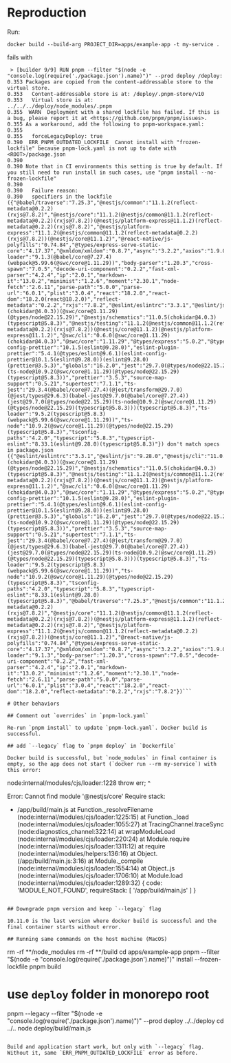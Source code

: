 # Reproduction

Run:

```
docker build --build-arg PROJECT_DIR=apps/example-app -t my-service .
```

fails with

```
 > [builder 9/9] RUN pnpm --filter "$(node -e "console.log(require('./package.json').name)")" --prod deploy /deploy:
0.353 Packages are copied from the content-addressable store to the virtual store.
0.353   Content-addressable store is at: /deploy/.pnpm-store/v10
0.353   Virtual store is at:             ../../../deploy/node_modules/.pnpm
0.355  WARN  Deployment with a shared lockfile has failed. If this is a bug, please report it at <https://github.com/pnpm/pnpm/issues>.
0.355 As a workaround, add the following to pnpm-workspace.yaml:
0.355
0.355   forceLegacyDeploy: true
0.390  ERR_PNPM_OUTDATED_LOCKFILE  Cannot install with "frozen-lockfile" because pnpm-lock.yaml is not up to date with <ROOT>/package.json
0.390
0.390 Note that in CI environments this setting is true by default. If you still need to run install in such cases, use "pnpm install --no-frozen-lockfile"
0.390
0.390   Failure reason:
0.390   specifiers in the lockfile ({"@babel/traverse":"7.25.3","@nestjs/common":"11.1.2(reflect-metadata@0.2.2)(rxjs@7.8.2)","@nestjs/core":"11.1.2(@nestjs/common@11.1.2(reflect-metadata@0.2.2)(rxjs@7.8.2))(@nestjs/platform-express@11.1.2)(reflect-metadata@0.2.2)(rxjs@7.8.2)","@nestjs/platform-express":"11.1.2(@nestjs/common@11.1.2(reflect-metadata@0.2.2)(rxjs@7.8.2))(@nestjs/core@11.1.2)","@react-native/js-polyfills":"0.74.84","@types/express-serve-static-core":"4.17.37","@xmldom/xmldom":"0.8.7","async":"3.2.2","axios":"1.9.0","babel-loader":"9.1.3(@babel/core@7.27.4)(webpack@5.99.6(@swc/core@1.11.29))","body-parser":"1.20.3","cross-spawn":"7.0.5","decode-uri-component":"0.2.2","fast-xml-parser":"4.2.4","ip":"2.0.1","markdown-it":"13.0.2","minimist":"1.2.6","moment":"2.30.1","node-fetch":"2.6.11","parse-path":"5.0.0","parse-url":"6.0.1","plist":"3.0.4","react":"18.2.0","react-dom":"18.2.0(react@18.2.0)","reflect-metadata":"0.2.2","rxjs":"7.8.2","@eslint/eslintrc":"3.3.1","@eslint/js":"9.28.0","@nestjs/cli":"11.0.7(@swc/cli@0.6.0(@swc/core@1.11.29)(chokidar@4.0.3))(@swc/core@1.11.29)(@types/node@22.15.29)","@nestjs/schematics":"11.0.5(chokidar@4.0.3)(typescript@5.8.3)","@nestjs/testing":"11.1.2(@nestjs/common@11.1.2(reflect-metadata@0.2.2)(rxjs@7.8.2))(@nestjs/core@11.1.2)(@nestjs/platform-express@11.1.2)","@swc/cli":"0.6.0(@swc/core@1.11.29)(chokidar@4.0.3)","@swc/core":"1.11.29","@types/express":"5.0.2","@types/jest":"29.5.14","@types/node":"22.15.29","@types/supertest":"6.0.3","eslint":"9.28.0","eslint-config-prettier":"10.1.5(eslint@9.28.0)","eslint-plugin-prettier":"5.4.1(@types/eslint@9.6.1)(eslint-config-prettier@10.1.5(eslint@9.28.0))(eslint@9.28.0)(prettier@3.5.3)","globals":"16.2.0","jest":"29.7.0(@types/node@22.15.29)(ts-node@10.9.2(@swc/core@1.11.29)(@types/node@22.15.29)(typescript@5.8.3))","prettier":"3.5.3","source-map-support":"0.5.21","supertest":"7.1.1","ts-jest":"29.3.4(@babel/core@7.27.4)(@jest/transform@29.7.0)(@jest/types@29.6.3)(babel-jest@29.7.0(@babel/core@7.27.4))(jest@29.7.0(@types/node@22.15.29)(ts-node@10.9.2(@swc/core@1.11.29)(@types/node@22.15.29)(typescript@5.8.3)))(typescript@5.8.3)","ts-loader":"9.5.2(typescript@5.8.3)(webpack@5.99.6(@swc/core@1.11.29))","ts-node":"10.9.2(@swc/core@1.11.29)(@types/node@22.15.29)(typescript@5.8.3)","tsconfig-paths":"4.2.0","typescript":"5.8.3","typescript-eslint":"8.33.1(eslint@9.28.0)(typescript@5.8.3)"}) don't match specs in package.json ({"@eslint/eslintrc":"3.3.1","@eslint/js":"9.28.0","@nestjs/cli":"11.0.7(@swc/cli@0.6.0(@swc/core@1.11.29)(chokidar@4.0.3))(@swc/core@1.11.29)(@types/node@22.15.29)","@nestjs/schematics":"11.0.5(chokidar@4.0.3)(typescript@5.8.3)","@nestjs/testing":"11.1.2(@nestjs/common@11.1.2(reflect-metadata@0.2.2)(rxjs@7.8.2))(@nestjs/core@11.1.2)(@nestjs/platform-express@11.1.2)","@swc/cli":"0.6.0(@swc/core@1.11.29)(chokidar@4.0.3)","@swc/core":"1.11.29","@types/express":"5.0.2","@types/jest":"29.5.14","@types/node":"22.15.29","@types/supertest":"6.0.3","eslint":"9.28.0","eslint-config-prettier":"10.1.5(eslint@9.28.0)","eslint-plugin-prettier":"5.4.1(@types/eslint@9.6.1)(eslint-config-prettier@10.1.5(eslint@9.28.0))(eslint@9.28.0)(prettier@3.5.3)","globals":"16.2.0","jest":"29.7.0(@types/node@22.15.29)(ts-node@10.9.2(@swc/core@1.11.29)(@types/node@22.15.29)(typescript@5.8.3))","prettier":"3.5.3","source-map-support":"0.5.21","supertest":"7.1.1","ts-jest":"29.3.4(@babel/core@7.27.4)(@jest/transform@29.7.0)(@jest/types@29.6.3)(babel-jest@29.7.0(@babel/core@7.27.4))(jest@29.7.0(@types/node@22.15.29)(ts-node@10.9.2(@swc/core@1.11.29)(@types/node@22.15.29)(typescript@5.8.3)))(typescript@5.8.3)","ts-loader":"9.5.2(typescript@5.8.3)(webpack@5.99.6(@swc/core@1.11.29))","ts-node":"10.9.2(@swc/core@1.11.29)(@types/node@22.15.29)(typescript@5.8.3)","tsconfig-paths":"4.2.0","typescript":"5.8.3","typescript-eslint":"8.33.1(eslint@9.28.0)(typescript@5.8.3)","@babel/traverse":"7.25.3","@nestjs/common":"11.1.2(reflect-metadata@0.2.2)(rxjs@7.8.2)","@nestjs/core":"11.1.2(@nestjs/common@11.1.2(reflect-metadata@0.2.2)(rxjs@7.8.2))(@nestjs/platform-express@11.1.2)(reflect-metadata@0.2.2)(rxjs@7.8.2)","@nestjs/platform-express":"11.1.2(@nestjs/common@11.1.2(reflect-metadata@0.2.2)(rxjs@7.8.2))(@nestjs/core@11.1.2)","@react-native/js-polyfills":"0.74.84","@types/express-serve-static-core":"4.17.37","@xmldom/xmldom":"0.8.7","async":"3.2.2","axios":"1.9.0","babel-loader":"9.1.3","body-parser":"1.20.3","cross-spawn":"7.0.5","decode-uri-component":"0.2.2","fast-xml-parser":"4.2.4","ip":"2.0.1","markdown-it":"13.0.2","minimist":"1.2.6","moment":"2.30.1","node-fetch":"2.6.11","parse-path":"5.0.0","parse-url":"6.0.1","plist":"3.0.4","react":"18.2.0","react-dom":"18.2.0","reflect-metadata":"0.2.2","rxjs":"7.8.2"})```

# Other behaviors

## Comment out `overrides` in `pnpm-lock.yaml`

Re-run `pnpm install` to update `pnpm-lock.yaml`. Docker build is successful.

## add `--legacy` flag to `pnpm deploy` in `Dockerfile`

Docker build is successful, but `node_modules` in final container is empty, so the app does not start (`docker run --rm my-service`) with this error:

```
node:internal/modules/cjs/loader:1228
  throw err;
  ^

Error: Cannot find module '@nestjs/core'
Require stack:
- /app/build/main.js
    at Function._resolveFilename (node:internal/modules/cjs/loader:1225:15)
    at Function._load (node:internal/modules/cjs/loader:1055:27)
    at TracingChannel.traceSync (node:diagnostics_channel:322:14)
    at wrapModuleLoad (node:internal/modules/cjs/loader:220:24)
    at Module.require (node:internal/modules/cjs/loader:1311:12)
    at require (node:internal/modules/helpers:136:16)
    at Object.<anonymous> (/app/build/main.js:3:16)
    at Module._compile (node:internal/modules/cjs/loader:1554:14)
    at Object..js (node:internal/modules/cjs/loader:1706:10)
    at Module.load (node:internal/modules/cjs/loader:1289:32) {
  code: 'MODULE_NOT_FOUND',
  requireStack: [ '/app/build/main.js' ]
}
```

## Downgrade pnpm version and keep `--legacy` flag

10.11.0 is the last version where docker build is successful and the final container starts without error.

## Running same commands on the host machine (MacOS)

```
rm -rf **/node_modules
rm -rf **/build
cd apps/example-app
pnpm --filter "$(node -e "console.log(require('./package.json').name)")" install --frozen-lockfile
pnpm build

# use `deploy` folder in monorepo root
pnpm --legacy --filter "$(node -e "console.log(require('./package.json').name)")" --prod deploy ../../deploy
cd ../..
node deploy/build/main.js
```

Build and application start work, but only with `--legacy` flag. Without it, same `ERR_PNPM_OUTDATED_LOCKFILE` error as before.